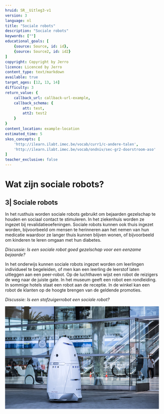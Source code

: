 ```yaml
---
hruid: SR__Uitleg3-v1
version: 3
language: nl
title: "Sociale robots"
description: "Sociale robots"
keywords: [""]
educational_goals: [
    {source: Source, id: id}, 
    {source: Source2, id: id2}
]
copyright: Copyright by Jerro
licence: Licenced by Jerro
content_type: text/markdown
available: true
target_ages: [12, 13, 14]
difficulty: 3
return_value: {
    callback_url: callback-url-example,
    callback_schema: {
        att: test,
        att2: test2
    }
}
content_location: example-location
estimated_time: 5
skos_concepts: [
    'http://ilearn.ilabt.imec.be/vocab/curr1/c-andere-talen', 
    'http://ilearn.ilabt.imec.be/vocab/ondniv/sec-gr2-doorstroom-aso'
]
teacher_exclusive: false
---
```


# Wat zijn sociale robots?
## 3| Sociale robots

In het rusthuis worden sociale robots gebruikt om bejaarden gezelschap te houden en sociaal contact te stimuleren. In het ziekenhuis worden ze ingezet bij revalidatieoefeningen. Sociale robots kunnen ook thuis ingezet worden, bijvoorbeeld om mensen te herinneren aan het nemen van hun medicatie waardoor ze langer  thuis kunnen blijven wonen, of bijvoorbeeld om kinderen te leren omgaan met hun diabetes.  


*Discussie:*
*Is een sociale robot goed gezelschap voor een eenzame bejaarde?*  


In het onderwijs kunnen sociale robots ingezet worden om leerlingen individueel te begeleiden, of men kan een leerling de leerstof laten uitleggen aan een peer-robot. Op de luchthaven wijst een robot de reizigers de weg naar de juiste gate. In het museum geeft een robot een rondleiding. In sommige hotels staat een robot aan de receptie. In de winkel kan een robot de klanten op de hoogte brengen van de geldende promoties.  


*Discussie:*
*Is een stofzuigerrobot een sociale robot?*  


![© Knightscope](embed/MACM0402.jpg "© Knightscope")